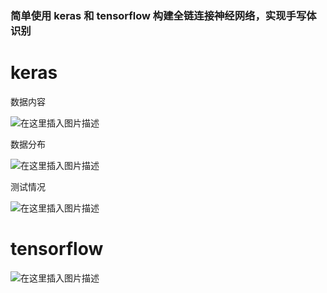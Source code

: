 ### 简单使用 keras 和 tensorflow 构建全链连接神经网络，实现手写体识别

# keras

数据内容

![在这里插入图片描述](https://img-blog.csdnimg.cn/20190503144305767.png?x-oss-process=image/watermark,type_ZmFuZ3poZW5naGVpdGk,shadow_10,text_aHR0cHM6Ly9ibG9nLmNzZG4ubmV0L2R6Z19jaGF0,size_16,color_FFFFFF,t_70)

数据分布

![在这里插入图片描述](https://img-blog.csdnimg.cn/20190503144142940.png?x-oss-process=image/watermark,type_ZmFuZ3poZW5naGVpdGk,shadow_10,text_aHR0cHM6Ly9ibG9nLmNzZG4ubmV0L2R6Z19jaGF0,size_16,color_FFFFFF,t_70)

测试情况

![在这里插入图片描述](https://img-blog.csdnimg.cn/20190503144329201.png?x-oss-process=image/watermark,type_ZmFuZ3poZW5naGVpdGk,shadow_10,text_aHR0cHM6Ly9ibG9nLmNzZG4ubmV0L2R6Z19jaGF0,size_16,color_FFFFFF,t_70)


# tensorflow

![在这里插入图片描述](https://img-blog.csdnimg.cn/20190503145727891.PNG?x-oss-process=image/watermark,type_ZmFuZ3poZW5naGVpdGk,shadow_10,text_aHR0cHM6Ly9ibG9nLmNzZG4ubmV0L2R6Z19jaGF0,size_16,color_FFFFFF,t_70)
